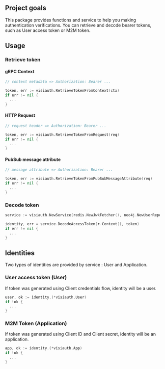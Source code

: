 ## Project goals

This package provides functions and service to help you making authentication verifications. You can retrieve and decode bearer tokens, such as User access token or M2M token.

## Usage

### Retrieve token

#### gRPC Context

```go
// context metadata => Authorization: Bearer ...

token, err := visiauth.RetrieveTokenFromContext(ctx)
if err != nil {
  ...
}
```

#### HTTP Request

```go
// request header => Authorization: Bearer ...

token, err := visiauth.RetrieveTokenFromRequest(req)
if err != nil {
  ...
}
```

#### PubSub message attribute

```go
// message attribute => Authorization: Bearer ...

token, err := visiauth.RetrieveTokenFromPubSubMessageAttribute(req)
if err != nil {
  ...
}
```

### Decode token

```go
service := visiauth.NewService(redis.NewJwkFetcher(), neo4j.NewUserRepository())

identity, err = service.DecodeAccessToken(r.Context(), token)
if err != nil {
  ...
}
```

## Identities

Two types of identities are provided by service : User and Application.

### User access token (User)

If token was generated using Client credentials flow, identity will be a user.

```go
user, ok := identity.(*visiauth.User)
if !ok {
  ...
}
```

### M2M Token (Application)

If token was generated using Client ID and Client secret, identity will be an application.

```go
app, ok := identity.(*visiauth.App)
if !ok {
  ...
}
```

